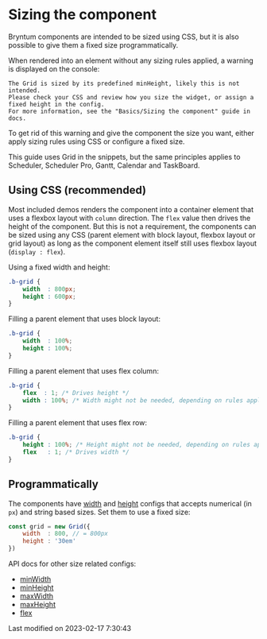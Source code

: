 # Sizing the component

Bryntum components are intended to be sized using CSS, but it is also possible to give them a fixed size
programmatically.

When rendered into an element without any sizing rules applied, a warning is displayed on the console:

```text
The Grid is sized by its predefined minHeight, likely this is not intended.
Please check your CSS and review how you size the widget, or assign a fixed height in the config. 
For more information, see the "Basics/Sizing the component" guide in docs.
```

To get rid of this warning and give the component the size you want, either apply sizing rules using CSS or configure a
fixed size.

<div class="note">

This guide uses Grid in the snippets, but the same principles applies to Scheduler, Scheduler Pro, Gantt,
Calendar and TaskBoard.

</div>

## Using CSS (recommended)

Most included demos renders the component into a container element that uses a flexbox layout with `column` direction.
The `flex` value then drives the height of the component. But this is not a requirement, the components can be sized
using any CSS (parent element with block layout, flexbox layout or grid layout) as long as the component element itself
still uses flexbox layout (`display : flex`).

Using a fixed width and height:

```css
.b-grid {
    width  : 800px;
    height : 600px;
}
```

Filling a parent element that uses block layout:

```css
.b-grid {
    width  : 100%;
    height : 100%;
}
```

Filling a parent element that uses flex column:

```css
.b-grid {
    flex  : 1; /* Drives height */
    width : 100%; /* Width might not be needed, depending on rules applied to the parent */
}
```

Filling a parent element that uses flex row:

```css
.b-grid {
    height : 100%; /* Height might not be needed, depending on rules applied to the parent */
    flex   : 1; /* Drives width */
}
```

## Programmatically

The components have [width](#Core/widget/Widget#property-width) and [height](#Core/widget/Widget#property-height)
configs that accepts numerical (in `px`) and string based sizes. Set them to use a fixed size:

```javascript
const grid = new Grid({
    width  : 800, // = 800px
    height : '30em'
})
```

API docs for other size related configs:

* [minWidth](#Core/widget/Widget#property-minWidth)
* [minHeight](#Core/widget/Widget#property-minHeight)
* [maxWidth](#Core/widget/Widget#property-maxWidth)
* [maxHeight](#Core/widget/Widget#property-maxHeight)
* [flex](#Core/widget/Widget#property-flex)


<p class="last-modified">Last modified on 2023-02-17 7:30:43</p>